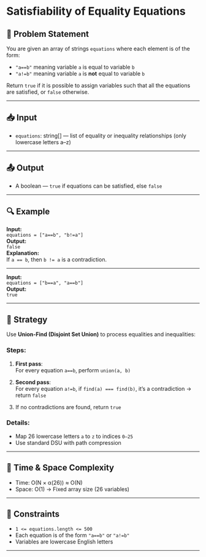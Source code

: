 # Satisfiability of Equality Equations

## 🧩 Problem Statement

You are given an array of strings `equations` where each element is of the form:

-   `"a==b"` meaning variable `a` is equal to variable `b`
-   `"a!=b"` meaning variable `a` is **not** equal to variable `b`

Return `true` if it is possible to assign variables such that all the equations are satisfied, or `false` otherwise.

---

## 📥 Input

-   `equations`: string[] — list of equality or inequality relationships (only lowercase letters a–z)

---

## 📤 Output

-   A boolean — `true` if equations can be satisfied, else `false`

---

## 🔍 Example

**Input:**  
`equations = ["a==b", "b!=a"]`  
**Output:**  
`false`  
**Explanation:**  
If `a == b`, then `b != a` is a contradiction.

---

**Input:**  
`equations = ["b==a", "a==b"]`  
**Output:**  
`true`

---

## 🧠 Strategy

Use **Union-Find (Disjoint Set Union)** to process equalities and inequalities:

### Steps:

1. **First pass**:  
   For every equation `a==b`, perform `union(a, b)`

2. **Second pass**:  
   For every equation `a!=b`, if `find(a) === find(b)`, it’s a contradiction → return `false`

3. If no contradictions are found, return `true`

### Details:

-   Map 26 lowercase letters `a` to `z` to indices `0–25`
-   Use standard DSU with path compression

---

## 🧪 Time & Space Complexity

-   Time: O(N × α(26)) ≈ O(N)
-   Space: O(1) → Fixed array size (26 variables)

---

## 🔧 Constraints

-   `1 <= equations.length <= 500`
-   Each equation is of the form `"a==b"` or `"a!=b"`
-   Variables are lowercase English letters

---
